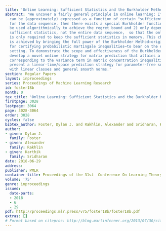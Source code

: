 ```yaml
---
title: 'Online Learning: Sufficient Statistics and the Burkholder Method'
abstract: 'We uncover a fairly general principle in online learning: If a regret inequality
  can be (approximately) expressed as a function of certain "sufficient statistics"
  for the data sequence, then there exists a special Burkholder function that 1) can
  be used algorithmically to achieve the regret bound and 2) only depends on these
  sufficient statistics, not the entire data sequence,  so that the online strategy
  is only required to keep the sufficient statistics in memory. This characterization
  is achieved by bringing the full power of the Burkholder Method—originally developed
  for certifying probabilistic martingale inequalities—to bear on the online learning
  setting. To demonstrate the scope and effectiveness of the Burkholder method, we
  develop a novel online strategy for matrix prediction that attains a regret bound
  corresponding to the variance term in matrix concentration inequalities. We also
  present a linear-time/space prediction strategy for parameter-free supervised learning
  with linear classes and general smooth norms.'
section: Regular Papers
layout: inproceedings
series: Proceedings of Machine Learning Research
id: foster18b
month: 0
tex_title: 'Online Learning: Sufficient Statistics and the Burkholder Method'
firstpage: 3028
lastpage: 3064
page: 3028-3064
order: 3028
cycles: false
bibtex_author: Foster, Dylan J. and Rakhlin, Alexander and Sridharan, Karthik
author:
- given: Dylan J.
  family: Foster
- given: Alexander
  family: Rakhlin
- given: Karthik
  family: Sridharan
date: 2018-06-29
address: 
publisher: PMLR
container-title: Proceedings of the 31st  Conference On Learning Theory
volume: '75'
genre: inproceedings
issued:
  date-parts:
  - 2018
  - 6
  - 29
pdf: http://proceedings.mlr.press/v75/foster18b/foster18b.pdf
extras: []
# Format based on citeproc: http://blog.martinfenner.org/2013/07/30/citeproc-yaml-for-bibliographies/
---
```

